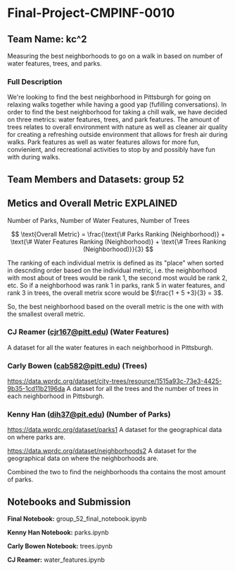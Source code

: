 # Final-Project-CMPINF-0010
## Team Name: kc^2
Measuring the best neighborhoods to go on a walk in based on number of water features, trees, and parks.

### Full Description 
We're looking to find the best neighborhood in Pittsburgh for going on relaxing walks together while having a good yap (fufilling conversations). In order to find the best neighborhood for taking a chill walk, we have decided on three metrics: water features, trees, and park features. The amount of trees relates to overall environment with nature as well as cleaner air quality for creating a refreshing outside environment that allows for fresh air during walks. Park features as well as water features allows for more fun, convienient, and recreational activities to stop by and possibly have fun with during walks.

## Team Members and Datasets: group 52
## Metics and Overall Metric EXPLAINED
Number of Parks, Number of Water Features, Number of Trees

$$
\text{Overall Metric} = \frac{\text{\# Parks Ranking (Neighborhood)} + \text{\# Water Features Ranking (Neighborhood)} + \text{\# Trees Ranking (Neighborhood)}}{3}
$$

The ranking of each individual metrix is defined as its "place" when sorted in descnding order based on the individual metric, i.e. the neighborhood with most about of trees would be rank 1, the second most would be rank 2, etc. So if a neighborhood was rank 1 in parks, rank 5 in water features, and rank 3 in trees, the overall metrix score would be $\frac{1 + 5 +3}{3} = 3$. 

So, the best neighborhood based on the overall metric is the one with with the smallest overall metric.

### CJ Reamer (cjr167@pitt.edu) (Water Features)
A dataset for all the water features in each neighborhood in Pittsburgh.

### Carly Bowen (cab582@pitt.edu) (Trees)
https://data.wprdc.org/dataset/city-trees/resource/1515a93c-73e3-4425-9b35-1cd11b2196da
A dataset for all the trees and the number of trees in each neighborhood in Pittsburgh.

### Kenny Han (dih37@pit.edu) (Number of Parks)
https://data.wprdc.org/dataset/parks1
A dataset for the geographical data on where parks are.

https://data.wprdc.org/dataset/neighborhoods2
A dataset for the geographical data on where the neighborhoods are.

Combined the two to find the neighborhoods tha contains the most amount of parks.

## Notebooks and Submission 
**Final Notebook:** group_52_final_notebook.ipynb

**Kenny Han Notebook:** parks.ipynb

**Carly Bowen Notebook:** trees.ipynb

**CJ Reamer:** water_features.ipynb



